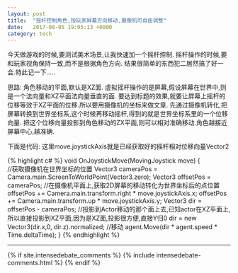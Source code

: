 ```yaml
---
layout: post
title:  "摇杆控制角色,按玩家屏幕方向移动,摄像机可自由调整"
date:   2017-08-05 19:05:13 +0000
category: tech
---
```


今天做游戏的时候,要测试美术场景,让我快速加一个摇杆控制.
摇杆操作的时候,要和玩家视角保持一致,而不是根据角色方向.
结果很简单的东西犯二居然搞了好一会.特此记一下.....


思路:
角色移动的平面,默认是XZ面.
虚拟摇杆操作的是屏幕,假设屏幕在世界中,则是一个法向量和XZ平面法向量垂直的面.
要达到标题的效果,就要让屏幕上摇杆的位移等效于XZ平面的位移.所以要用摄像机的坐标来做文章.
先通过摄像机转化,把屏幕转换到世界坐标系,这个时候再移动摇杆,得到的就是世界坐标系里的一个位移向量.
把这个位移向量投影到角色移动的ZX平面,则可以相对准确移动.角色越接近屏幕中心,越准确.



下面是代码:
这里move.joystickAxis就是已经获取好的摇杆相对位移向量Vector2

{% highlight c# %}
void OnJoystickMove(MovingJoystick move)
{        
    //获取摄像机在世界坐标的位置
    Vector3 cameraPos = Camera.main.ScreenToWorldPoint(Vector3.zero);
    Vector3 offsetPos = cameraPos;
    //在摄像机平面上,获取2D屏幕的移动转化为世界坐标后的点位置
    offsetPos += Camera.main.transform.right * move.joystickAxis.x;
    offsetPos += Camera.main.transform.up * move.joystickAxis.y;
    Vector3 dir = offsetPos - cameraPos;
    //投影到Actor移动的那个面上去,已知actor在XZ平面上,所以直接投影到XZ平面,因为是XZ面,投影很方便,直接Y归0
    dir = new Vector3(dir.x,0, dir.z).normalized;
    //移动
    agent.Move(dir * agent.speed * Time.deltaTime);
}
{% endhighlight %}

---
{% if site.intensedebate_comments %}
  {% include intensedebate-comments.html %}
{% endif %}

[how]: http://blog.slaks.net/2013-06-10/jekyll-endraw-in-code/

